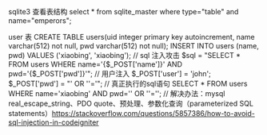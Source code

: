 sqlite3 查看表结构
select * from sqlite_master where type="table" and name="emperors";

user 表
CREATE TABLE users(uid integer primary key  autoincrement, name varchar(512) not null, pwd varchar(512) not null);
INSERT INTO users (name, pwd) VALUES ('xiaobing', 'xiaobing');
// sql 注入攻击
$sql = "SELECT * FROM users WHERE name='{$_POST['name']}' AND pwd='{$_POST['pwd']}'";
// 用户注入
$_POST['user'] = 'john';
$_POST['pwd'] = "' OR ''='";
// 真正执行的sql语句
SELECT * FROM users WHERE name='xiaobing' AND pwd='' OR ''='';
// 解决办法：mysql real_escape_string、PDO quote、预处理、参数化查询（parameterized SQL statements）https://stackoverflow.com/questions/5857386/how-to-avoid-sql-injection-in-codeigniter
<!-- CodeIgniter's Active Record methods automatically escape queries for you, to prevent sql injection.

$this->db->select('*')->from('tablename')->where('var', $val1);
$this->db->get();
or

$this->db->insert('tablename', array('var1'=>$val1, 'var2'=>$val2));
If you don't want to use Active Records, you can use query bindings to prevent against injection.

$sql = 'SELECT * FROM tablename WHERE var = ?';
$this->db->query($sql, array($val1));
Or for inserting you can use the insert_string() method.

$sql = $this->db->insert_string('tablename', array('var1'=>$val1, 'var2'=>$val2));
$this->db->query($sql);
There is also the escape() method if you prefer to run your own queries.

$val1 = $this->db->escape($val1);
$this->db->query("SELECT * FROM tablename WHERE var=$val1"); -->